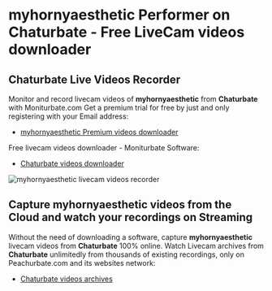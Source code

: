 # myhornyaesthetic Performer on Chaturbate - Free LiveCam videos downloader

## Chaturbate Live Videos Recorder

Monitor and record livecam videos of **myhornyaesthetic** from **Chaturbate** with Moniturbate.com
Get a premium trial for free by just and only registering with your Email address:
* [myhornyaesthetic Premium videos downloader](https://moniturbate.com/request-demo-licence-key.html)

Free livecam videos downloader - Moniturbate Software:
* [Chaturbate videos downloader](https://moniturbate.com/moniturbate-download-software.html)

![myhornyaesthetic livecam videos recorder](https://peachurnet.com/templates/moniturbate-software.png)


## Capture myhornyaesthetic videos from the Cloud and watch your recordings on Streaming

Without the need of downloading a software, capture **myhornyaesthetic** livecam videos from **Chaturbate** 100% online.
Watch Livecam archives from **Chaturbate** unlimitedly from thousands of existing recordings, only on Peachurbate.com and its websites network:
* [Chaturbate videos archives](https://peachurnet.com/)